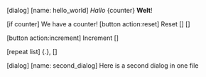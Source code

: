 [dialog]
[name: hello_world]
_Hallo_ {counter} **Welt**!

[if counter]
We have a counter!
[button action:reset] Reset []
[]

[button action:increment] Increment []

[repeat list] {.}, []


[dialog]
[name: second_dialog]
Here is a second dialog in one file